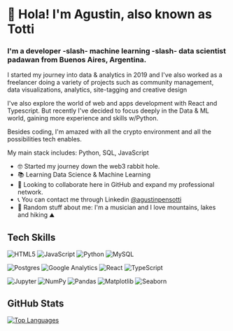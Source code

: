 # 👋 Hola! I'm Agustin, also known as Totti

### I'm a developer -slash- machine learning -slash- data scientist padawan from Buenos Aires, Argentina.

I started my journey into data & analytics in 2019 and I've also worked as a freelancer doing a variety of projects such as community management, data visualizations, analytics, site-tagging and creative design

I've also explore the world of web and apps development with React and Typescript. But recently I've decided to focus deeply in the Data & ML world, gaining more experience and skills w/Python.

Besides coding, I'm amazed with all the crypto environment and all the possibilities tech enables.

My main stack includes: Python, SQL, JavaScript

- 🤓 Started my journey down the web3 rabbit hole.
- 📚 Learning Data Science & Machine Learning
- 🤝 Looking to collaborate here in GitHub and expand my professional network.
- 📞 You can contact me through Linkedin [@agustinpensotti](https://www.linkedin.com/in/agust%C3%ADnpensotti/)
- 🎲 Random stuff about me: I'm a musician and I love mountains, lakes and hiking ⛰

## Tech Skills

![HTML5](https://img.shields.io/badge/html5-%23E34F26.svg?style=flat-square&logo=html5&logoColor=white) ![JavaScript](https://img.shields.io/badge/javascript-323330.svg?style=flat-square&logo=javascript&logoColor=F7DF1E) ![Python](https://img.shields.io/badge/python-3670A0?style=flat-square&logo=python&logoColor=ffdd54) ![MySQL](https://img.shields.io/badge/mysql-%2300f.svg?style=flat-square&logo=mysql&logoColor=white)

![Postgres](https://img.shields.io/badge/postgres-316192.svg?style=flat-square&logo=postgresql&logoColor=white) ![Google Analytics](https://img.shields.io/badge/google_analytics-E37400.svg?style=flat-square&logo=google_analytics&logoColor=white)
![React](https://img.shields.io/badge/react-20232A.svg?style=flat-square&logo=react&logoColor=61DAFB) ![TypeScript](https://img.shields.io/badge/typescript-007ACC.svg?style=flat-square&logo=typescript&logoColor=white)

![Jupyter](https://img.shields.io/badge/jupyter_notebook-grey.svg?style=flat-square&logo=jupyter&logoColor=orange) ![NumPy](https://img.shields.io/badge/numpy-%23013243.svg?style=flat-square&logo=numpy&logoColor=white) ![Pandas](https://img.shields.io/badge/pandas-%23150458.svg?style=flat-square&logo=pandas&logoColor=white) ![Matplotlib](https://img.shields.io/badge/matplotlib-%23150458.svg?style=flat-square&logo=matplotlib&logoColor=white) ![Seaborn](https://img.shields.io/badge/seaborn-%23150458.svg?style=flat-square&logo=seaborn&logoColor=white)

## GitHub Stats
[![Top Languages](https://github-readme-stats.vercel.app/api/top-langs/?username=tottipensotti&layout=compact)](https://github.com/tottipensotti/github-readme-stats)

